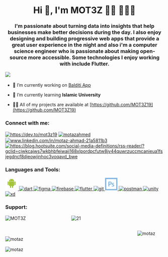 <h1 align="center">Hi 👋, I'm MOT3Z 👋🏼 👨🏻‍💻</h1>
<h3 align="center">I'm passionate about turning data into insights that help businesses make better decisions during the day. I also enjoy designing and building progressive web apps that provide a great user experience in the night and also i'm a computer science engineer who is passionate about making open-source more accessible. Some technologies I enjoy working with include Flutter.</h3>



<p align="left"> <img src="https://cdn.dribbble.com/users/1708816/screenshots/15637256/media/f9826f0af8a49462f048262a8502035b.gif" /> </p>

- 🔭 I’m currently working on [Balditi App](https://github.com/MOT3Z19/Graduation-Project.git)

- 🌱 I’m currently learning **Islamic University**

- 👨‍💻 All of my projects are available at [https://github.com/MOT3Z19](https://github.com/MOT3Z19)

<h3 align="left">Connect with me:</h3>
<p align="left">
<a href="https://dev.to/https://dev.to/mot3z19" target="blank"><img align="center" src="https://raw.githubusercontent.com/rahuldkjain/github-profile-readme-generator/master/src/images/icons/Social/devto.svg" alt="https://dev.to/mot3z19" height="30" width="40" /></a>
<a href="https://twitter.com/motazahmed" target="blank"><img align="center" src="https://raw.githubusercontent.com/rahuldkjain/github-profile-readme-generator/master/src/images/icons/Social/twitter.svg" alt="motazahmed" height="30" width="40" /></a>
<a href="https://linkedin.com/in/www.linkedin.com/in/motaz-ahmad-21a5811b3" target="blank"><img align="center" src="https://raw.githubusercontent.com/rahuldkjain/github-profile-readme-generator/master/src/images/icons/Social/linked-in-alt.svg" alt="www.linkedin.com/in/motaz-ahmad-21a5811b3" height="30" width="40" /></a>
<a href="/https://blog.hootsuite.com/social-media-definitions/rss-reader/?gclid=cjwkcajws7wkbhbfeiwaii168xlpordpcfutw8jv44quwrzuccmcanieua1fsjegdncf8djeowjinhoc3voqavd_bwe" target="blank"><img align="center" src="https://raw.githubusercontent.com/rahuldkjain/github-profile-readme-generator/master/src/images/icons/Social/rss.svg" alt="https://blog.hootsuite.com/social-media-definitions/rss-reader/?gclid=cjwkcajws7wkbhbfeiwaii168xlpordpcfutw8jv44quwrzuccmcanieua1fsjegdncf8djeowjinhoc3voqavd_bwe" height="30" width="40" /></a>
</p>

<h3 align="left">Languages and Tools:</h3>
<p align="left"> <a href="https://developer.android.com" target="_blank" rel="noreferrer"> <img src="https://raw.githubusercontent.com/devicons/devicon/master/icons/android/android-original-wordmark.svg" alt="android" width="40" height="40"/> </a> <a href="https://dart.dev" target="_blank" rel="noreferrer"> <img src="https://www.vectorlogo.zone/logos/dartlang/dartlang-icon.svg" alt="dart" width="40" height="40"/> </a> <a href="https://www.figma.com/" target="_blank" rel="noreferrer"> <img src="https://www.vectorlogo.zone/logos/figma/figma-icon.svg" alt="figma" width="40" height="40"/> </a> <a href="https://firebase.google.com/" target="_blank" rel="noreferrer"> <img src="https://www.vectorlogo.zone/logos/firebase/firebase-icon.svg" alt="firebase" width="40" height="40"/> </a> <a href="https://flutter.dev" target="_blank" rel="noreferrer"> <img src="https://www.vectorlogo.zone/logos/flutterio/flutterio-icon.svg" alt="flutter" width="40" height="40"/> </a> <a href="https://git-scm.com/" target="_blank" rel="noreferrer"> <img src="https://www.vectorlogo.zone/logos/git-scm/git-scm-icon.svg" alt="git" width="40" height="40"/> </a> <a href="https://www.photoshop.com/en" target="_blank" rel="noreferrer"> <img src="https://raw.githubusercontent.com/devicons/devicon/master/icons/photoshop/photoshop-line.svg" alt="photoshop" width="40" height="40"/> </a> <a href="https://postman.com" target="_blank" rel="noreferrer"> <img src="https://www.vectorlogo.zone/logos/getpostman/getpostman-icon.svg" alt="postman" width="40" height="40"/> </a> <a href="https://unity.com/" target="_blank" rel="noreferrer"> <img src="https://www.vectorlogo.zone/logos/unity3d/unity3d-icon.svg" alt="unity" width="40" height="40"/> </a> <a href="https://www.adobe.com/products/xd.html" target="_blank" rel="noreferrer"> <img src="https://cdn.worldvectorlogo.com/logos/adobe-xd.svg" alt="xd" width="40" height="40"/> </a> </p>

<h3 align="left">Support:</h3>
<p><a href="https://www.buymeacoffee.com/MOT3Z"> <img align="left" src="https://cdn.buymeacoffee.com/buttons/v2/default-yellow.png" height="50" width="210" alt="MOT3Z" /></a><a href="https://ko-fi.com/21"> <img align="left" src="https://cdn.ko-fi.com/cdn/kofi3.png?v=3" height="50" width="210" alt="21" /></a></p><br><br>

<p><img align="left" src="https://github-readme-stats.vercel.app/api/top-langs?username=motaz&show_icons=true&locale=en&layout=compact" alt="motaz" /></p>

<p>&nbsp;<img align="center" src="https://github-readme-stats.vercel.app/api?username=motaz&show_icons=true&locale=en" alt="motaz" /></p>

<p><img align="center" src="https://github-readme-streak-stats.herokuapp.com/?user=motaz&" alt="motaz" /></p>
